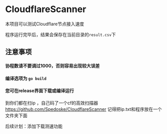 # CloudflareScanner

本项目可以测试Cloudflare节点接入速度

程序运行完毕后，结果会保存在当前目录的`result.csv`下

## 注意事项
#### 协程数请不要调过1000，否则容易出现较大误差
#### 编译选项为 `go build`
#### 您可在release界面下载或编译运行
到你们都在扫ip ，自己码了一个cf的高效扫描器
https://github.com/Spedoske/CloudflareScanner
记得把ip.txt和程序放在一个文件夹下面

后续计划：添加下载测速功能

